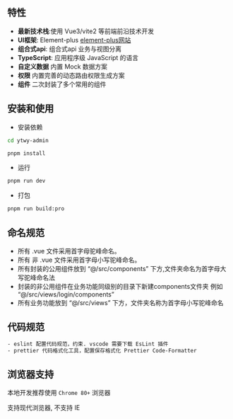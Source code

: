 
## 特性

- **最新技术栈**:使用 Vue3/vite2 等前端前沿技术开发
- **UI框架**: Element-plus [element-plus网站](https://element-plus.gitee.io/zh-CN/)
- **组合式api**: 组合式api 业务与视图分离
- **TypeScript**: 应用程序级 JavaScript 的语言
- **自定义数据** 内置 Mock 数据方案
- **权限** 内置完善的动态路由权限生成方案
- **组件** 二次封装了多个常用的组件

## 安装和使用

- 安装依赖

```bash
cd ytwy-admin

pnpm install

```

- 运行

```bash
pnpm run dev
```

- 打包

```bash
pnpm run build:pro
```

## 命名规范

- 所有 .vue 文件采用首字母驼峰命名。
- 所有 非 .vue 文件采用首字母小写驼峰命名。
- 所有封装的公用组件放到 “@/src/components” 下方,文件夹命名为首字母大写驼峰命名法
- 封装的非公用组件在业务功能同级别的目录下新建components文件夹 例如 “@/src/views/login/components”
- 所有业务功能放到 “@/src/views” 下方，文件夹名称为首字母小写驼峰命名

## 代码规范

```bash
- eslint 配置代码规范，约束. vscode 需要下载 EsLint 插件
- prettier 代码格式化工具，配置保存格式化 Prettier Code-Formatter
```

## 浏览器支持

本地开发推荐使用 `Chrome 80+` 浏览器

支持现代浏览器, 不支持 IE